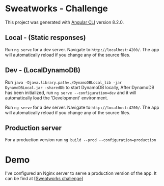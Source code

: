 # Sweatworks - Challenge

This project was generated with [Angular CLI](https://github.com/angular/angular-cli) version 8.2.0.

## Local - (Static responses)

Run `ng serve` for a dev server.
Navigate to `http://localhost:4200/`. 
The app will automatically reload if you change any of the source files.

## Dev - (LocalDynamoDB)

Run `java -Djava.library.path=./DynamoDBLocal_lib -jar DynamoDBLocal.jar -sharedDb` 
to start DynamoDB locally, 
After DynamoDB has been initialized, run `ng serve --configuration=dev` and it will automatically load the 'Development' environment.

Run `ng serve` for a dev server.
Navigate to `http://localhost:4200/`. 
The app will automatically reload if you change any of the source files.

## Production server

For a production version run `ng build --prod --configuration=production`

# Demo
I've configured an Nginx server to serve a production version of the app. It can be find at [[Sweatworks challenge](http://ec2-3-83-122-66.compute-1.amazonaws.com/)]
